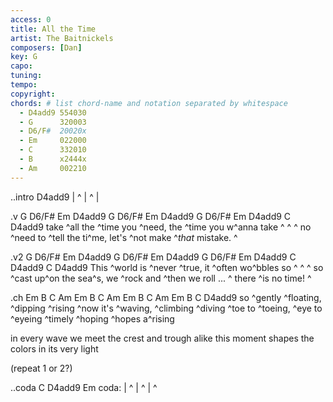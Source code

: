 ```yaml
---
access: 0
title: All the Time
artist: The Baitnickels
composers: [Dan]
key: G
capo:
tuning:
tempo:
copyright:
chords: # list chord-name and notation separated by whitespace
  - D4add9 554030
  - G      320003
  - D6/F#  20020x
  - Em     022000
  - C      332010
  - B      x2444x
  - Am     002210
---
```


..intro D4add9
| ^ | ^ |

.v G D6/F# Em D4add9 G D6/F# Em D4add9 G D6/F# Em D4add9 C D4add9
take ^all the ^time you ^need, the ^time you w^anna take  ^  ^  ^
no ^need to ^tell the ti^me, let's ^not make ^*that* mistake. ^

.v2 G D6/F# Em D4add9 G D6/F# Em D4add9 G D6/F# Em D4add9 C D4add9 C D4add9
This ^world is ^never ^true, it ^often wo^bbles so  ^  ^  ^
so ^cast up^on the sea^s, we ^rock and ^then we roll ...  ^
there ^is no time!  ^

.ch Em B C Am  Em B C Am  Em B C Am  Em B C D4add9
so ^gently ^floating, ^dipping ^rising 
^now it's ^waving, ^climbing ^diving 
^toe to ^toeing, ^eye to ^eyeing 
^timely ^hoping ^hopes a^rising 

in every wave we meet the crest and trough alike
this moment shapes the colors in its very light

(repeat 1 or 2?)

..coda C D4add9 Em
coda: | ^ | ^ | ^
